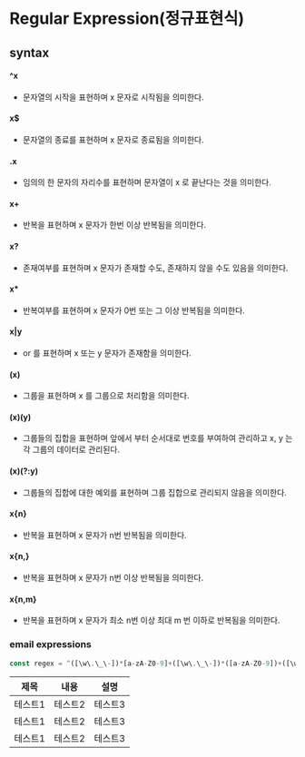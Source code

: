 # Regular Expression(정규표현식)

## syntax
#### ^x
+ 문자열의 시작을 표현하며 x 문자로 시작됨을 의미한다.
#### x$
+ 문자열의 종료를 표현하며 x 문자로 종료됨을 의미한다.
#### .x
+ 임의의 한 문자의 자리수를 표현하며 문자열이 x 로 끝난다는 것을 의미한다.
#### x+
+ 반복을 표현하며 x 문자가 한번 이상 반복됨을 의미한다.
#### x?
+ 존재여부를 표현하며 x 문자가 존재할 수도, 존재하지 않을 수도 있음을 의미한다.
#### x* 
+ 반복여부를 표현하며 x 문자가 0번 또는 그 이상 반복됨을 의미한다.
#### x|y
+ or 를 표현하며 x 또는 y 문자가 존재함을 의미한다.
#### (x)
+ 그룹을 표현하며 x 를 그룹으로 처리함을 의미한다.
#### (x)(y)
+ 그룹들의 집합을 표현하며 앞에서 부터 순서대로 번호를 부여하여 관리하고 x, y 는 각 그룹의 데이터로 관리된다.
#### (x)(?:y)
+ 그룹들의 집합에 대한 예외를 표현하며 그룹 집합으로 관리되지 않음을 의미한다. 
#### x{n}
+ 반복을 표현하며 x 문자가 n번 반복됨을 의미한다.
#### x{n,}
+ 반복을 표현하며 x 문자가 n번 이상 반복됨을 의미한다.
#### x{n,m}
+ 반복을 표현하며 x 문자가 최소 n번 이상 최대 m 번 이하로 반복됨을 의미한다.



### email expressions
> 
``` javascript
const regex = ^([\w\.\_\-])*[a-zA-Z0-9]+([\w\.\_\-])*([a-zA-Z0-9])+([\w\.\_\-])+@([a-zA-Z0-9]+\.)+[a-zA-Z0-9]{2,8}$;
```


|제목|내용|설명|
|------|---|---|
|테스트1|테스트2|테스트3|
|테스트1|테스트2|테스트3|
|테스트1|테스트2|테스트3|
